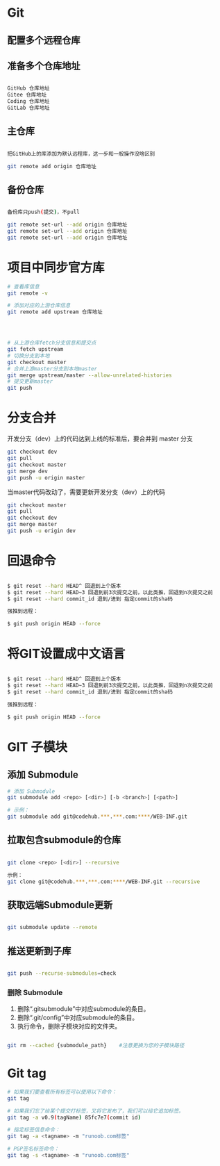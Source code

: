 # Git
## 配置多个远程仓库



## 准备多个仓库地址

``` sh

GitHub 仓库地址
Gitee 仓库地址
Coding 仓库地址
GitLab 仓库地址

```

## 主仓库

``` sh

把GitHub上的库添加为默认远程库，这一步和一般操作没啥区别

git remote add origin 仓库地址

```

## 备份仓库

``` sh

备份库只push(提交)，不pull

git remote set-url --add origin 仓库地址
git remote set-url --add origin 仓库地址
git remote set-url --add origin 仓库地址

```


# 项目中同步官方库
``` sh
# 查看库信息
git remote -v

# 添加对应的上游仓库信息
git remote add upstream 仓库地址




# 从上游仓库fetch分支信息和提交点
git fetch upstream
# 切换分支到本地
git checkout master
# 合并上游master分支到本地master
git merge upstream/master --allow-unrelated-histories
# 提交更新master
git push

```


# 分支合并
开发分支（dev）上的代码达到上线的标准后，要合并到 master 分支
``` sh
git checkout dev
git pull
git checkout master
git merge dev
git push -u origin master


```
当master代码改动了，需要更新开发分支（dev）上的代码
``` sh
git checkout master
git pull
git checkout dev
git merge master
git push -u origin dev
```

# 回退命令
``` sh

$ git reset --hard HEAD^ 回退到上个版本
$ git reset --hard HEAD~3 回退到前3次提交之前，以此类推，回退到n次提交之前
$ git reset --hard commit_id 退到/进到 指定commit的sha码

强推到远程：

$ git push origin HEAD --force
```


# 将GIT设置成中文语言
``` sh

$ git reset --hard HEAD^ 回退到上个版本
$ git reset --hard HEAD~3 回退到前3次提交之前，以此类推，回退到n次提交之前
$ git reset --hard commit_id 退到/进到 指定commit的sha码

强推到远程：

$ git push origin HEAD --force
```

# GIT 子模块

## 添加 Submodule
```sh
# 添加 Submodule
git submodule add <repo> [<dir>] [-b <branch>] [<path>]

# 示例：
git submodule add git@codehub.***.***.com:****/WEB-INF.git

```
## 拉取包含submodule的仓库
``` sh

git clone <repo> [<dir>] --recursive

示例：
git clone git@codehub.***.***.com:****/WEB-INF.git --recursive


```

## 获取远端Submodule更新

``` sh

git submodule update --remote


```

## 推送更新到子库
``` sh

git push --recurse-submodules=check


```


### 删除 Submodule

1. 删除“.gitsubmodule”中对应submodule的条目。
2. 删除“.git/config”中对应submodule的条目。
3. 执行命令，删除子模块对应的文件夹。
``` sh

git rm --cached {submodule_path}    #注意更换为您的子模块路径

```


# Git tag

``` sh 
# 如果我们要查看所有标签可以使用以下命令：
git tag

# 如果我们忘了给某个提交打标签，又将它发布了，我们可以给它追加标签。
git tag -a v0.9(tagName) 85fc7e7(commit id)

# 指定标签信息命令：
git tag -a <tagname> -m "runoob.com标签"

# PGP签名标签命令：
git tag -s <tagname> -m "runoob.com标签"

```